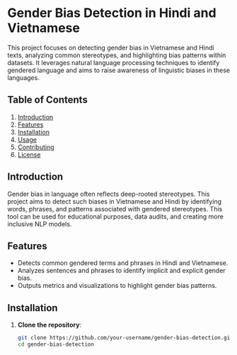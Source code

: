 # Gender Bias Detection in Hindi and Vietnamese

This project focuses on detecting gender bias in Vietnamese and Hindi texts, analyzing common stereotypes, and highlighting bias patterns within datasets. It leverages natural language processing techniques to identify gendered language and aims to raise awareness of linguistic biases in these languages.

## Table of Contents

1. [Introduction](#introduction)
2. [Features](#features)
3. [Installation](#installation)
4. [Usage](#usage)
5. [Contributing](#contributing)
6. [License](#license)

## Introduction

Gender bias in language often reflects deep-rooted stereotypes. This project aims to detect such biases in Vietnamese and Hindi by identifying words, phrases, and patterns associated with gendered stereotypes. This tool can be used for educational purposes, data audits, and creating more inclusive NLP models.

## Features

- Detects common gendered terms and phrases in Hindi and Vietnamese.
- Analyzes sentences and phrases to identify implicit and explicit gender bias.
- Outputs metrics and visualizations to highlight gender bias patterns.

## Installation

1. **Clone the repository**:
   ```bash
   git clone https://github.com/your-username/gender-bias-detection.git
   cd gender-bias-detection
